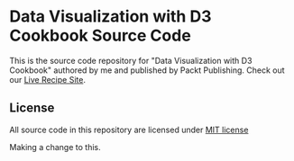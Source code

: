 Data Visualization with D3 Cookbook Source Code
===============================================

This is the source code repository for "Data Visualization with D3 Cookbook" authored by me and published by
Packt Publishing. Check out our [Live Recipe Site](http://nickqizhu.github.io/d3-cookbook/).

License
-------

All source code in this repository are licensed under [MIT license](http://opensource.org/licenses/MIT)

Making a change to this.